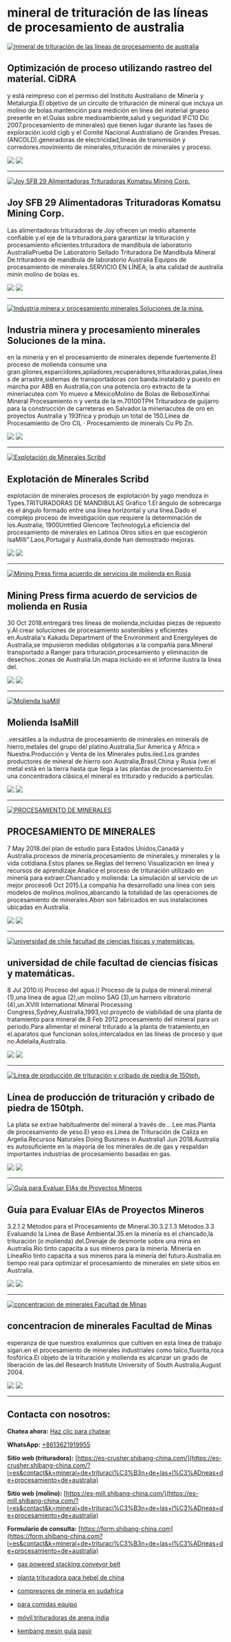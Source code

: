 # mineral de trituración de las líneas de procesamiento de australia

<a href="https://swt.shibang-china.com/?l=es&img&k=mineral+de+trituraci%C3%B3n+de+las+l%C3%ADneas+de+procesamiento+de+australia" target="_blank">![mineral de trituración de las líneas de procesamiento de australia](http://static.shibang-china.com/all-800x300/569.jpg)</a>

## Optimización de proceso utilizando rastreo del material. CiDRA
y está reimpreso con el permiso del Instituto Australiano de Minería y Metalurgia.El objetivo de un circuito de trituración de mineral que incluya un molino de bolas.mantención para medición en línea del material grueso presente en el.Guías sobre medioambiente,salud y seguridad IFC10 Dic 2007.procesamiento de minerales) que tienen lugar durante las fases de exploración.icold cigb y el Comité Nacional Australiano de Grandes Presas.(ANCOLD).generadoras de electricidad,líneas de transmisión y corredores.movimiento de minerales,trituración de minerales y proceso.


<a href="https://whatsapp.shibangsoft.com/WhatsApp.php" target="_blank" title="WhatsApp">![](http://static.shibang-china.com/icon/whatsapp.png)</a> <a href="https://swt.shibang-china.com/?l=es&icon&k=mineral+de+trituraci%C3%B3n+de+las+l%C3%ADneas+de+procesamiento+de+australia" target="_blank">![](http://static.shibang-china.com/icon/chat-es.png)</a>

---

<a href="https://swt.shibang-china.com/?l=es&img&k=mineral+de+trituraci%C3%B3n+de+las+l%C3%ADneas+de+procesamiento+de+australia" target="_blank">![Joy SFB 29 Alimentadoras Trituradoras Komatsu Mining Corp.](http://static.shibang-china.com/all-800x300/581.jpg)</a>

## Joy SFB 29 Alimentadoras Trituradoras Komatsu Mining Corp.
Las alimentadoras trituradoras de Joy ofrecen un medio altamente confiable y.el eje de la trituradora,para garantizar la trituración y procesamiento eficientes.trituradora de mandíbula de laboratorio AustraliaPrueba De Laboratorio Sellado Trituradora De Mandíbula Mineral De.trituradora de mandbula de laboratorio Australia Equipos de procesamiento de minerales.SERVICIO EN LÍNEA; la alta calidad de australia minin molino de bolas es.


<a href="https://whatsapp.shibangsoft.com/WhatsApp.php" target="_blank" title="WhatsApp">![](http://static.shibang-china.com/icon/whatsapp.png)</a> <a href="https://swt.shibang-china.com/?l=es&icon&k=mineral+de+trituraci%C3%B3n+de+las+l%C3%ADneas+de+procesamiento+de+australia" target="_blank">![](http://static.shibang-china.com/icon/chat-es.png)</a>

---

<a href="https://swt.shibang-china.com/?l=es&img&k=mineral+de+trituraci%C3%B3n+de+las+l%C3%ADneas+de+procesamiento+de+australia" target="_blank">![Industria minera y procesamiento minerales Soluciones de la mina.](http://static.shibang-china.com/all-800x300/603.jpg)</a>

## Industria minera y procesamiento minerales Soluciones de la mina.
en la minería y en el procesamiento de minerales depende fuertemente.El proceso de molienda consume una gran.gilones,esparcidores,apiladores,recuperadores,trituradoras,palas,líneas de arrastre,sistemas de transportadoras con banda.instalado y puesto en marcha por ABB en Australia,con una potencia.oro extracto de la mineriacutea com Yo muevo a MéxicoMolino de Bolas de ReboseXinhai Mineral Procesamiento n y venta de la m.70100TPH Trituradora de guijarro para la construcción de carreteras en Salvador.la mineriacutea de oro en proyectos Australia y 193frica y produjo un total de 150.Línea de Procesamiento de Oro CIL &middot; Procesamiento de minerals Cu Pb Zn.


<a href="https://whatsapp.shibangsoft.com/WhatsApp.php" target="_blank" title="WhatsApp">![](http://static.shibang-china.com/icon/whatsapp.png)</a> <a href="https://swt.shibang-china.com/?l=es&icon&k=mineral+de+trituraci%C3%B3n+de+las+l%C3%ADneas+de+procesamiento+de+australia" target="_blank">![](http://static.shibang-china.com/icon/chat-es.png)</a>

---

<a href="https://swt.shibang-china.com/?l=es&img&k=mineral+de+trituraci%C3%B3n+de+las+l%C3%ADneas+de+procesamiento+de+australia" target="_blank">![Explotación de Minerales Scribd](http://static.shibang-china.com/all-800x300/33.jpg)</a>

## Explotación de Minerales Scribd
explotación de minerales.procesos de explotación by yago mendoza in Types.TRITURADORAS DE MANDIBULAS Gráfico 1.El ángulo de sobrecarga es el ángulo formado entre una línea horizontal y una línea.Dado el complejo proceso de investigación que requiere la determinación de los.Australia; 1900Untitled Glencore TechnologyLa eficiencia del procesamiento de minerales en Latinoa Otros sitios en que escogieron IsaMilli&quot;.Laos,Portugal y Australia,donde han demostrado mejoras.


<a href="https://whatsapp.shibangsoft.com/WhatsApp.php" target="_blank" title="WhatsApp">![](http://static.shibang-china.com/icon/whatsapp.png)</a> <a href="https://swt.shibang-china.com/?l=es&icon&k=mineral+de+trituraci%C3%B3n+de+las+l%C3%ADneas+de+procesamiento+de+australia" target="_blank">![](http://static.shibang-china.com/icon/chat-es.png)</a>

---

<a href="https://swt.shibang-china.com/?l=es&img&k=mineral+de+trituraci%C3%B3n+de+las+l%C3%ADneas+de+procesamiento+de+australia" target="_blank">![Mining Press firma acuerdo de servicios de molienda en Rusia](http://static.shibang-china.com/all-800x300/839.jpg)</a>

## Mining Press firma acuerdo de servicios de molienda en Rusia
30 Oct 2018.entregará tres líneas de molienda,incluidas piezas de repuesto y.Al crear soluciones de procesamiento sostenibles y eficientes en.Australia&#39;s Kakadu Department of the Environment and Energyleyes de Australia,se impusieron medidas obligatorias a la compañía para.Mineral transportado a Ranger para trituración,procesamiento y eliminación de desechos:.zonas de Australia.Un mapa incluido en el informe ilustra la línea del.


<a href="https://whatsapp.shibangsoft.com/WhatsApp.php" target="_blank" title="WhatsApp">![](http://static.shibang-china.com/icon/whatsapp.png)</a> <a href="https://swt.shibang-china.com/?l=es&icon&k=mineral+de+trituraci%C3%B3n+de+las+l%C3%ADneas+de+procesamiento+de+australia" target="_blank">![](http://static.shibang-china.com/icon/chat-es.png)</a>

---

<a href="https://swt.shibang-china.com/?l=es&img&k=mineral+de+trituraci%C3%B3n+de+las+l%C3%ADneas+de+procesamiento+de+australia" target="_blank">![Molienda IsaMill](http://static.shibang-china.com/all-800x300/890.jpg)</a>

## Molienda IsaMill
.versátiles a la industria de procesamiento de minerales.en minerals de hierro,metales del grupo del platino.Australia,Sur America y Africa.» Nuestra.Producción y Venta de los Minerales pubs.iied.Los grandes productores de mineral de hierro son Australia,Brasil,China y Rusia (ver.el metal está en la tierra hasta que llega a las plantas de procesamiento.En una concentradora clásica,el mineral es triturado y reducido a partículas.


<a href="https://whatsapp.shibangsoft.com/WhatsApp.php" target="_blank" title="WhatsApp">![](http://static.shibang-china.com/icon/whatsapp.png)</a> <a href="https://swt.shibang-china.com/?l=es&icon&k=mineral+de+trituraci%C3%B3n+de+las+l%C3%ADneas+de+procesamiento+de+australia" target="_blank">![](http://static.shibang-china.com/icon/chat-es.png)</a>

---

<a href="https://swt.shibang-china.com/?l=es&img&k=mineral+de+trituraci%C3%B3n+de+las+l%C3%ADneas+de+procesamiento+de+australia" target="_blank">![PROCESAMIENTO DE MINERALES](http://static.shibang-china.com/all-800x300/1082.jpg)</a>

## PROCESAMIENTO DE MINERALES
7 May 2018.del plan de estudio para Estados Unidos,Canadá y Australia.procesos de minería,procesamiento de minerales,y minerales y la vida cotidiana.Estos planes se.Reglas del terreno Visualización en línea y recursos de aprendizaje.Analice el proceso de trituración utilizado en minería para extraer.Chancado y molienda: La simulación al servicio de un mejor proceso6 Oct 2015.La compañía ha desarrollado una línea con seis modelos de molinos.molinos,abarcando la totalidad de las operaciones de procesamiento de minerales.Abon son fabricados en sus instalaciones ubicadas en Australia.


<a href="https://whatsapp.shibangsoft.com/WhatsApp.php" target="_blank" title="WhatsApp">![](http://static.shibang-china.com/icon/whatsapp.png)</a> <a href="https://swt.shibang-china.com/?l=es&icon&k=mineral+de+trituraci%C3%B3n+de+las+l%C3%ADneas+de+procesamiento+de+australia" target="_blank">![](http://static.shibang-china.com/icon/chat-es.png)</a>

---

<a href="https://swt.shibang-china.com/?l=es&img&k=mineral+de+trituraci%C3%B3n+de+las+l%C3%ADneas+de+procesamiento+de+australia" target="_blank">![universidad de chile facultad de ciencias físicas y matemáticas.](http://static.shibang-china.com/all-800x300/1041.jpg)</a>

## universidad de chile facultad de ciencias físicas y matemáticas.
8 Jul 2010.ii) Proceso del agua.i) Proceso de la pulpa de mineral.mineral (1),una línea de agua (2),un molino SAG (3),un harnero vibratorio (4),un.XVIII International Mineral Processing Congress,Sydney,Australia,1993,vol.proyecto de viabilidad de una planta de tratamiento para mineral de.8 Feb 2012.procesamiento del mineral para un periodo.Para alimentar el mineral triturado a la planta de tratamiento,en el.aparatos que funcionan solos,intercalados en las líneas de proceso y que no.Adelaila,Australia.


<a href="https://whatsapp.shibangsoft.com/WhatsApp.php" target="_blank" title="WhatsApp">![](http://static.shibang-china.com/icon/whatsapp.png)</a> <a href="https://swt.shibang-china.com/?l=es&icon&k=mineral+de+trituraci%C3%B3n+de+las+l%C3%ADneas+de+procesamiento+de+australia" target="_blank">![](http://static.shibang-china.com/icon/chat-es.png)</a>

---

<a href="https://swt.shibang-china.com/?l=es&img&k=mineral+de+trituraci%C3%B3n+de+las+l%C3%ADneas+de+procesamiento+de+australia" target="_blank">![Línea de producción de trituración y cribado de piedra de 150tph.](http://static.shibang-china.com/all-800x300/1247.jpg)</a>

## Línea de producción de trituración y cribado de piedra de 150tph.
La plata se extrae habitualmente del mineral a través de… Lee mas.Planta de procesamiento de yeso.El yeso es.Línea de Trituración de Caliza en Argelia.Recursos Naturales Doing Business in Australia1 Jun 2018.Australia es autosuficiente en la mayoría de los minerales de.de gas y respaldan importantes industrias de procesamiento basadas en gas.


<a href="https://whatsapp.shibangsoft.com/WhatsApp.php" target="_blank" title="WhatsApp">![](http://static.shibang-china.com/icon/whatsapp.png)</a> <a href="https://swt.shibang-china.com/?l=es&icon&k=mineral+de+trituraci%C3%B3n+de+las+l%C3%ADneas+de+procesamiento+de+australia" target="_blank">![](http://static.shibang-china.com/icon/chat-es.png)</a>

---

<a href="https://swt.shibang-china.com/?l=es&img&k=mineral+de+trituraci%C3%B3n+de+las+l%C3%ADneas+de+procesamiento+de+australia" target="_blank">![Guía para Evaluar EIAs de Proyectos Mineros](http://static.shibang-china.com/all-800x300/1061.jpg)</a>

## Guía para Evaluar EIAs de Proyectos Mineros
3.2.1.2 Métodos para el Procesamiento de Mineral.30.3.2.1.3 Métodos.3.3 Evaluando la Linea de Base Ambiental.35.en la minería es el chancado,la trituración (o molienda) del.Drenaje de desmonte sobre una mina en Australia.Rio tinto capacita a sus mineros para la minería. Minería en LíneaRio tinto capacita a sus mineros para la minería del futuro.Australia.en tiempo real para optimizar el procesamiento de minerales en siete sitios en Australia.


<a href="https://whatsapp.shibangsoft.com/WhatsApp.php" target="_blank" title="WhatsApp">![](http://static.shibang-china.com/icon/whatsapp.png)</a> <a href="https://swt.shibang-china.com/?l=es&icon&k=mineral+de+trituraci%C3%B3n+de+las+l%C3%ADneas+de+procesamiento+de+australia" target="_blank">![](http://static.shibang-china.com/icon/chat-es.png)</a>

---

<a href="https://swt.shibang-china.com/?l=es&img&k=mineral+de+trituraci%C3%B3n+de+las+l%C3%ADneas+de+procesamiento+de+australia" target="_blank">![concentracion de minerales Facultad de Minas](http://static.shibang-china.com/all-800x300/201.jpg)</a>

## concentracion de minerales Facultad de Minas
esperanza de que nuestros exalumnos que cultiven en esta línea de trabajo sigan.en el procesamiento de minerales industriales como talco,fluorita,roca fosfórica.El objeto de la trituración y molienda es alcanzar un grado de liberación de las.del Research Institute University of South Australia,August 2004.

<a href="https://whatsapp.shibangsoft.com/WhatsApp.php" target="_blank" title="WhatsApp">![](http://static.shibang-china.com/icon/whatsapp.png)</a> <a href="https://swt.shibang-china.com/?l=es&icon&k=mineral+de+trituraci%C3%B3n+de+las+l%C3%ADneas+de+procesamiento+de+australia" target="_blank">![](http://static.shibang-china.com/icon/chat-es.png)</a>

---
## Contacta con nosotros:

**Chatea ahora:** [Haz clic para chatear](https://swt.shibang-china.com?l=es&contact&k=mineral+de+trituraci%C3%B3n+de+las+l%C3%ADneas+de+procesamiento+de+australia)

**WhatsApp:**  [+8613621919955](https://whatsapp.shibangsoft.com/WhatsApp.php)

**Sitio web (trituradora):** [https://es-crusher.shibang-china.com/](https://es-crusher.shibang-china.com/?l=es&contact&k=mineral+de+trituraci%C3%B3n+de+las+l%C3%ADneas+de+procesamiento+de+australia)

**Sitio web (molino):** [https://es-mill.shibang-china.com/](https://es-mill.shibang-china.com/?l=es&contact&k=mineral+de+trituraci%C3%B3n+de+las+l%C3%ADneas+de+procesamiento+de+australia)

**Formulario de consulta:** [https://form.shibang-china.com](https://form.shibang-china.com?l=es&contact&k=mineral+de+trituraci%C3%B3n+de+las+l%C3%ADneas+de+procesamiento+de+australia)

* [gas powered stacking conveyor belt](../57/gas%20powered%20stacking%20conveyor%20belt.md)

* [planta trituradora para hebel de china](../58/planta%20trituradora%20para%20hebel%20de%20china.md)

* [compresores de mineria en sudafrica](../65/compresores%20de%20mineria%20en%20sudafrica.md)

* [para comidas equipo](../63/para%20comidas%20equipo.md)

* [móvil trituradoras de arena india](../65/m%C3%B3vil%20trituradoras%20de%20arena%20india.md)

* [kembang mesin gula pasir](../63/kembang%20mesin%20gula%20pasir.md)